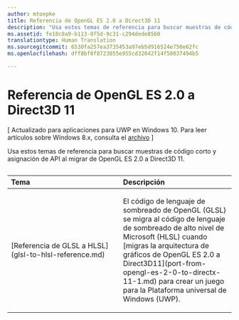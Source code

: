 ```yaml
---
author: mtoepke
title: Referencia de OpenGL ES 2.0 a Direct3D 11
description: "Usa estos temas de referencia para buscar muestras de código corto y asignación de API al migrar de OpenGL ES 2.0 a Direct3D 11."
ms.assetid: fe18c8a9-b113-8f5d-9c31-c294dede8560
translationtype: Human Translation
ms.sourcegitcommit: 6530fa257ea3735453a97eb5d916524e750e62fc
ms.openlocfilehash: dff8bf0f8723055e955cd32042f14f58037494b5

---
```


# Referencia de OpenGL ES 2.0 a Direct3D 11


\[ Actualizado para aplicaciones para UWP en Windows 10. Para leer artículos sobre Windows 8.x, consulta el [archivo](http://go.microsoft.com/fwlink/p/?linkid=619132) \]

Usa estos temas de referencia para buscar muestras de código corto y asignación de API al migrar de OpenGL ES 2.0 a Direct3D 11.
## 
<table>
<colgroup>
<col width="50%" />
<col width="50%" />
</colgroup>
<thead>
<tr class="header">
<th align="left">Tema</th>
<th align="left">Descripción</th>
</tr>
</thead>
<tbody>
<tr class="odd">
<td align="left"><p>[Referencia de GLSL a HLSL](glsl-to-hlsl-reference.md)</p></td>
<td align="left"><p>El código de lenguaje de sombreado de OpenGL (GLSL) se migra al código de lenguaje de sombreado de alto nivel de Microsoft (HLSL) cuando [migras la arquitectura de gráficos de OpenGL ES 2.0 a Direct3D11](port-from-opengl-es-2-0-to-directx-11-1.md) para crear un juego para la Plataforma universal de Windows (UWP).</p></td>
</tr>
</tbody>
</table>

 

 

 







<!--HONumber=Aug16_HO3-->


